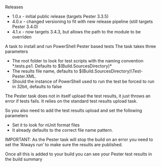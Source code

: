 Releases
- 1.0.x - initial public release (targets Pester 3.3.5)
- 4.0.x - changed versioning to fit with new release pipeline (still targets Pester 3.4.0)
- 4.1.x - now targets 3.4.3, but allows the path to the module to be overriden

A task to install and run PowerShell Pester based tests 
The task takes three parameters 

- The root folder to look for test scripts with the naming convention  *.tests.ps1. Defaults to $(Build.SourcesDirectory)\*
- The results file name, defaults to $(Build.SourcesDirectory)\Test-Pester.XML. 
- Should the instance of PowerShell used to run the test be forced to run in 32bit, defaults to false

The Pester task does not in itself upload the test results, it just throws an error if tests fails. It relies on the standard test results upload task. 

So you also need to add the test results upload and set the following parameters

- Set it to look for nUnit format files
- It already defaults to the correct file name pattern.

IMPORTANT: As the Pester task will stop the build on an error you need to set the ‘Always run’ to make sure the results are published.

Once all this is added to your build you can see your Pester test results in the build summary